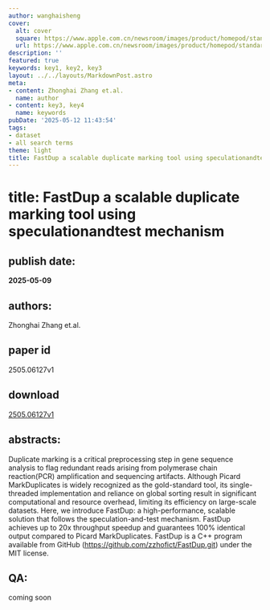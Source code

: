```yaml
---
author: wanghaisheng
cover:
  alt: cover
  square: https://www.apple.com.cn/newsroom/images/product/homepod/standard/Apple-HomePod-hero-230118_big.jpg.large_2x.jpg
  url: https://www.apple.com.cn/newsroom/images/product/homepod/standard/Apple-HomePod-hero-230118_big.jpg.large_2x.jpg
description: ''
featured: true
keywords: key1, key2, key3
layout: ../../layouts/MarkdownPost.astro
meta:
- content: Zhonghai Zhang et.al.
  name: author
- content: key3, key4
  name: keywords
pubDate: '2025-05-12 11:43:54'
tags:
- dataset
- all search terms
theme: light
title: FastDup a scalable duplicate marking tool using speculationandtest mechanism
---
```


# title: FastDup a scalable duplicate marking tool using speculationandtest mechanism 
## publish date: 
**2025-05-09** 
## authors: 
  Zhonghai Zhang et.al. 
## paper id
2505.06127v1
## download
[2505.06127v1](http://arxiv.org/abs/2505.06127v1)
## abstracts:
Duplicate marking is a critical preprocessing step in gene sequence analysis to flag redundant reads arising from polymerase chain reaction(PCR) amplification and sequencing artifacts. Although Picard MarkDuplicates is widely recognized as the gold-standard tool, its single-threaded implementation and reliance on global sorting result in significant computational and resource overhead, limiting its efficiency on large-scale datasets. Here, we introduce FastDup: a high-performance, scalable solution that follows the speculation-and-test mechanism. FastDup achieves up to 20x throughput speedup and guarantees 100\% identical output compared to Picard MarkDuplicates. FastDup is a C++ program available from GitHub (https://github.com/zzhofict/FastDup.git) under the MIT license.
## QA:
coming soon
